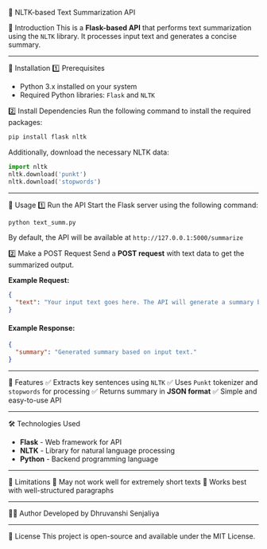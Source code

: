  📄 NLTK-based Text Summarization API

 📌 Introduction
This is a **Flask-based API** that performs text summarization using the `NLTK` library. It processes input text and generates a concise summary.

---

🔧 Installation
1️⃣ Prerequisites
- Python 3.x installed on your system
- Required Python libraries: `Flask` and `NLTK`

 2️⃣ Install Dependencies
Run the following command to install the required packages:
```bash
pip install flask nltk
```

Additionally, download the necessary NLTK data:
```python
import nltk
nltk.download('punkt')
nltk.download('stopwords')
```

---

🚀 Usage
 1️⃣ Run the API
Start the Flask server using the following command:
```bash
python text_summ.py
```
By default, the API will be available at `http://127.0.0.1:5000/summarize`

 2️⃣ Make a POST Request
Send a **POST request** with text data to get the summarized output.

 **Example Request:**
```json
{
  "text": "Your input text goes here. The API will generate a summary based on the text length."
}
```

#### **Example Response:**
```json
{
  "summary": "Generated summary based on input text."
}
```

---

 📌 Features
✅ Extracts key sentences using `NLTK`
✅ Uses `Punkt` tokenizer and `stopwords` for processing
✅ Returns summary in **JSON format**
✅ Simple and easy-to-use API

---

 🛠 Technologies Used
- **Flask** - Web framework for API
- **NLTK** - Library for natural language processing
- **Python** - Backend programming language

---

📌 Limitations
🚨 May not work well for extremely short texts
🚨 Works best with well-structured paragraphs

---

 👨‍💻 Author
Developed by Dhruvanshi Senjaliya

---

 📜 License
This project is open-source and available under the MIT License.


